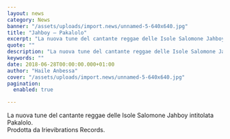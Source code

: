 ```yaml
---
layout: news
category: News
banner: "/assets/uploads/import.news/unnamed-5-640x640.jpg"
title: "Jahboy – Pakalolo"
excerpt: "La nuova tune del cantante reggae delle Isole Salomone Jahboy intitolata Pakalolo. Prodotta da Irievibrations Records"
quote: ""
description: "La nuova tune del cantante reggae delle Isole Salomone Jahboy intitolata Pakalolo. Prodotta da Irievibrations Records"
keywords: ""
date: 2018-06-28T00:00:00.000+01:00
author: "Haile Anbessa"
cover: "/assets/uploads/import.news/unnamed-5-640x640.jpg"
pagination:
  enabled: true

---
```


La nuova tune del cantante reggae delle Isole Salomone Jahboy intitolata Pakalolo.  
Prodotta da Irievibrations Records.